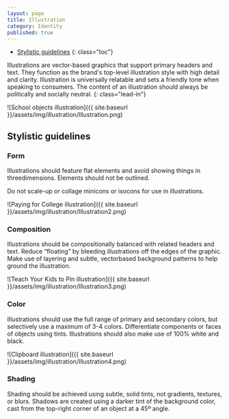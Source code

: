 ```yaml
---
layout: page
title: Illustration
category: Identity
published: true
---
```


- [Stylistic guidelines](#stylistic-guidelines)
{: class="toc"}

<div class="content-67 content-first">

Illustrations are vector-based graphics that support primary headers and text. They function as the brand's top-level illustration style with high detail and clarity. Illustration is universally relatable and sets a friendly tone when speaking to consumers. The content of an illustration should always be politically and socially neutral.
{: class="lead-in"}

</div>

<div class="content-33 content-last">

![School objects illustration]({{ site.baseurl }}/assets/img/illustration/Illustration.png)

</div>

<h2 id="stylistic-guidelines"> Stylistic guidelines</h2>

<div class="content-33 content-first">

### Form

Illustrations should feature flat elements
and avoid showing things in threedimensions.
Elements should not be outlined.

Do not scale-up or collage minicons or
isocons for use in illustrations.

</div>

<div class="content-67 content-last">

![Paying for College illustration]({{ site.baseurl }}/assets/img/illustration/Illustration2.png)

</div>

<div class="content-33 content-first">

### Composition
Illustrations should be compositionally
balanced with related headers and
text. Reduce “floating” by bleeding
illustrations off the edges of the graphic.
Make use of layering and subtle, vectorbased
background patterns to help
ground the illustration.

</div>

<div class="content-67 content-last">

![Teach Your Kids to Pin illustration]({{ site.baseurl }}/assets/img/illustration/Illustration3.png)

</div>

<div class="content-33 content-first">

### Color
Illustrations should use the full range
of primary and secondary colors, but
selectively use a maximum of 3-4 colors.
Differentiate components or faces of
objects using tints. Illustrations should
also make use of 100% white and black.

</div>

<div class="content-67 content-last">

![Clipboard illustration]({{ site.baseurl }}/assets/img/illustration/Illustration4.png)

</div>

<div class="content-33 content-first">

### Shading
Shading should be achieved using
subtle, solid tints, not gradients, textures,
or blurs. Shadows are created using a
darker tint of the background color, cast
from the top-right corner of an object at
a 45º angle.

</div>